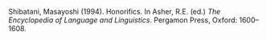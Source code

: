 ---
---

Shibatani, Masayoshi (1994). Honorifics. In Asher, R.E. (ed.) _The Encyclopedia of Language and Linguistics_. Pergamon Press, Oxford: 1600–1608.
